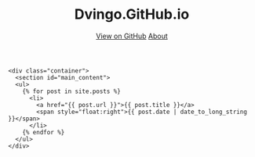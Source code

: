 <!DOCTYPE html>
<html>
  <head>
    <meta charset='utf-8'>
    <meta http-equiv="X-UA-Compatible" content="chrome=1">
    <link rel="stylesheet" type="text/css" href="stylesheets/stylesheet.css" media="screen">
    <link rel="stylesheet" type="text/css" href="stylesheets/pygment_trac.css" media="screen">
    <title>Dvingo.GitHub.io by dvingo</title>
  </head>
  <body>
    <header>
      <div class="container">
        <h1>Dvingo.GitHub.io</h1>
        <section id="downloads">
          <a href="https://github.com/dvingo" class="btn btn-github"><span class="icon"></span>View on GitHub</a>
          <a href="/about.html" class="btn"></span>About</a>
        </section>
      </div>
    </header>

    <div class="container">
      <section id="main_content">
      <ul>
        {% for post in site.posts %}
          <li>
            <a href="{{ post.url }}">{{ post.title }}</a>
            <span style="float:right">{{ post.date | date_to_long_string }}</span>
          </li>
        {% endfor %}
      </ul>
    </div>
  </body>
</html>

